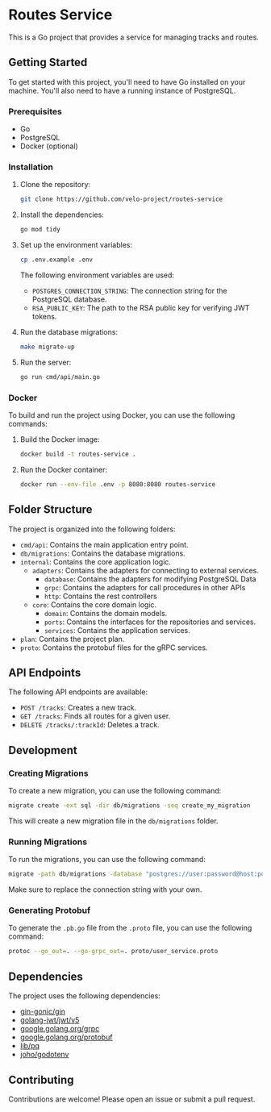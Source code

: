 # Routes Service

This is a Go project that provides a service for managing tracks and routes.

## Getting Started

To get started with this project, you'll need to have Go installed on your machine. You'll also need to have a running instance of PostgreSQL.

### Prerequisites

- Go
- PostgreSQL
- Docker (optional)

### Installation

1. Clone the repository:
   ```sh
   git clone https://github.com/velo-project/routes-service
   ```
2. Install the dependencies:
   ```sh
   go mod tidy
   ```
3. Set up the environment variables:
   ```sh
   cp .env.example .env
   ```
   The following environment variables are used:
   - `POSTGRES_CONNECTION_STRING`: The connection string for the PostgreSQL database.
   - `RSA_PUBLIC_KEY`: The path to the RSA public key for verifying JWT tokens.

4. Run the database migrations:
   ```sh
   make migrate-up
   ```
5. Run the server:
   ```sh
   go run cmd/api/main.go
   ```

### Docker

To build and run the project using Docker, you can use the following commands:

1. Build the Docker image:
   ```sh
   docker build -t routes-service .
   ```
2. Run the Docker container:
   ```sh
   docker run --env-file .env -p 8080:8080 routes-service
   ```

## Folder Structure

The project is organized into the following folders:

- `cmd/api`: Contains the main application entry point.
- `db/migrations`: Contains the database migrations.
- `internal`: Contains the core application logic.
  - `adapters`: Contains the adapters for connecting to external services.
    - `database`: Contains the adapters for modifying PostgreSQL Data
    - `grpc`: Contains the adapters for call procedures in other APIs
    - `http`: Contains the rest controllers
  - `core`: Contains the core domain logic.
    - `domain`: Contains the domain models.
    - `ports`: Contains the interfaces for the repositories and services.
    - `services`: Contains the application services.
- `plan`: Contains the project plan.
- `proto`: Contains the protobuf files for the gRPC services.

## API Endpoints

The following API endpoints are available:

- `POST /tracks`: Creates a new track.
- `GET /tracks`: Finds all routes for a given user.
- `DELETE /tracks/:trackId`: Deletes a track.

## Development

### Creating Migrations

To create a new migration, you can use the following command:

```sh
migrate create -ext sql -dir db/migrations -seq create_my_migration
```

This will create a new migration file in the `db/migrations` folder.

### Running Migrations

To run the migrations, you can use the following command:

```sh
migrate -path db/migrations -database "postgres://user:password@host:port/dbname?sslmode=disable" up
```

Make sure to replace the connection string with your own.


### Generating Protobuf

To generate the `.pb.go` file from the `.proto` file, you can use the following command:

```sh
protoc --go_out=. --go-grpc_out=. proto/user_service.proto
```

## Dependencies

The project uses the following dependencies:

- [gin-gonic/gin](https://github.com/gin-gonic/gin)
- [golang-jwt/jwt/v5](https://github.com/golang-jwt/jwt)
- [google.golang.org/grpc](https://grpc.io/)
- [google.golang.org/protobuf](https://developers.google.com/protocol-buffers)
- [lib/pq](https://github.com/lib/pq)
- [joho/godotenv](https://github.com/joho/godotenv)

## Contributing

Contributions are welcome! Please open an issue or submit a pull request.
